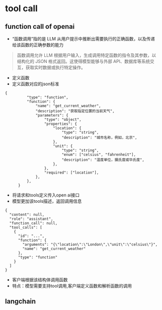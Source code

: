 # tool call

## function call of openai
- “函数调用”指的是 LLM 从用户提示中推断出需要执行的正确函数，以及传递给该函数的正确参数的能力
> 函数调用允许 LLM 根据用户输入，生成调用特定函数的指令及其参数，以结构化的 JSON 格式返回。​这使得模型能够与外部 API、数据库等系统交互，获取实时数据或执行特定操作。
- 定义函数
- 定义函数对应的json标准
```
{
          "type": "function",
          "function": {
              "name": "get_current_weather",
              "description": "获取指定位置的当前天气",
              "parameters": {
                  "type": "object",
                  "properties": {
                      "location": {
                          "type": "string",
                          "description": "城市名称，例如，北京",
                      },
                      "unit": {
                          "type": "string",
                          "enum": ["celsius", "fahrenheit"],
                          "description": "温度单位，摄氏度或华氏度",
                      },
                  },
                  "required": ["location"],
              },
          },
      }
```
- 将请求和tools定义传入open ai接口
- 模型更加该tools描述，返回调用信息
```
{
  "content": null,
  "role": "assistant",
  "function_call": null,
  "tool_calls": [
    {
      "id": "...",
      "function": {
        "arguments": "{\"location\":\"London\",\"unit\":\"celsius\"}",
        "name": "get_current_weather"
      },
      "type": "function"
    }
  ]
}
```
- 客户端根据该结构体调用函数
- 特点：模型需要支持tool调用,客户端定义函数和解析函数的调用

## langchain
